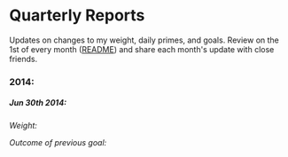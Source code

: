 # Quarterly Reports
Updates on changes to my weight, daily primes, and goals. Review on the 1st of every month ([README](README.md)) and share each month's update with close friends.

### 2014: 

##### Jun 30th 2014: 
*Weight:* 

*Outcome of previous goal:* 
